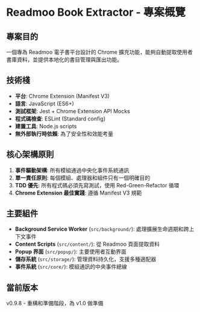 # Readmoo Book Extractor - 專案概覽

## 專案目的

一個專為 Readmoo 電子書平台設計的 Chrome 擴充功能，能夠自動提取使用者書庫資料，並提供本地化的書目管理與匯出功能。

## 技術棧

- **平台**: Chrome Extension (Manifest V3)
- **語言**: JavaScript (ES6+)
- **測試框架**: Jest + Chrome Extension API Mocks
- **程式碼檢查**: ESLint (Standard config)
- **建置工具**: Node.js scripts
- **無外部執行時依賴**: 為了安全性和效能考量

## 核心架構原則

1. **事件驅動架構**: 所有模組通過中央化事件系統通訊
2. **單一責任原則**: 每個模組、處理器和組件只有一個明確目的
3. **TDD 優先**: 所有程式碼必須先寫測試，使用 Red-Green-Refactor 循環
4. **Chrome Extension 最佳實踐**: 遵循 Manifest V3 規範

## 主要組件

- **Background Service Worker** (`src/background/`): 處理擴展生命週期和跨上下文事件
- **Content Scripts** (`src/content/`): 從 Readmoo 頁面提取資料
- **Popup 界面** (`src/popup/`): 主要使用者互動界面
- **儲存系統** (`src/storage/`): 管理資料持久化，支援多種適配器
- **事件系統** (`src/core/`): 模組通訊的中央事件總線

## 當前版本

v0.9.8 - 重構和準備階段，為 v1.0 做準備
